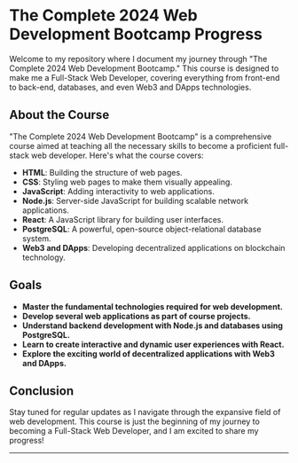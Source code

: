 # The Complete 2024 Web Development Bootcamp Progress

Welcome to my repository where I document my journey through "The Complete 2024 Web Development Bootcamp." This course is designed to make me a Full-Stack Web Developer, covering everything from front-end to back-end, databases, and even Web3 and DApps technologies.

## About the Course

"The Complete 2024 Web Development Bootcamp" is a comprehensive course aimed at teaching all the necessary skills to become a proficient full-stack web developer. Here's what the course covers:

- **HTML**: Building the structure of web pages.
- **CSS**: Styling web pages to make them visually appealing.
- **JavaScript**: Adding interactivity to web applications.
- **Node.js**: Server-side JavaScript for building scalable network applications.
- **React**: A JavaScript library for building user interfaces.
- **PostgreSQL**: A powerful, open-source object-relational database system.
- **Web3 and DApps**: Developing decentralized applications on blockchain technology.

## Goals

- **Master the fundamental technologies required for web development.**
- **Develop several web applications as part of course projects.**
- **Understand backend development with Node.js and databases using PostgreSQL.**
- **Learn to create interactive and dynamic user experiences with React.**
- **Explore the exciting world of decentralized applications with Web3 and DApps.**



## Conclusion

Stay tuned for regular updates as I navigate through the expansive field of web development. This course is just the beginning of my journey to becoming a Full-Stack Web Developer, and I am excited to share my progress!

---

